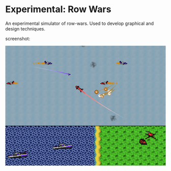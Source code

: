 # Experimental: Row Wars
An experimental simulator of row-wars. Used to develop graphical and design techniques.

screenshot:

![GitHub Logo](screenshot.png)
